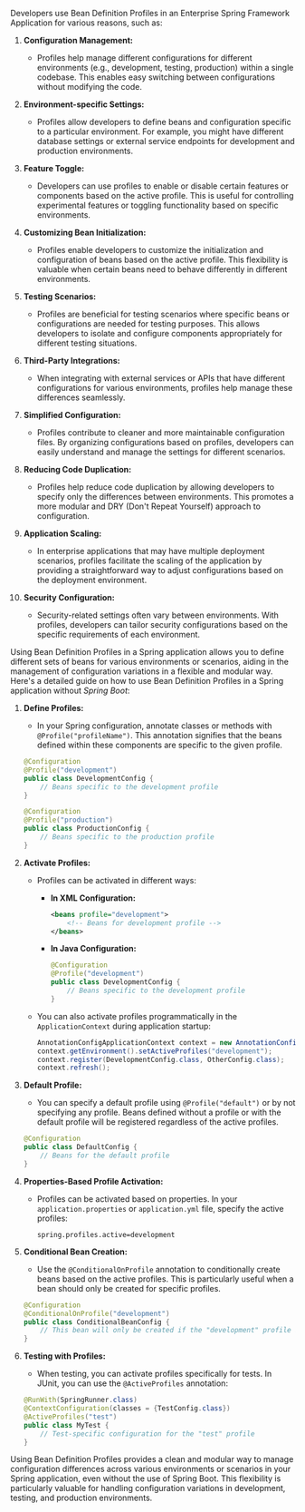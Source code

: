 Developers use Bean Definition Profiles in an Enterprise Spring Framework Application for various reasons, such as:

1. **Configuration Management:**
   - Profiles help manage different configurations for different environments (e.g., development, testing, production) within a single codebase. This enables easy switching between configurations without modifying the code.

2. **Environment-specific Settings:**
   - Profiles allow developers to define beans and configuration specific to a particular environment. For example, you might have different database settings or external service endpoints for development and production environments.

3. **Feature Toggle:**
   - Developers can use profiles to enable or disable certain features or components based on the active profile. This is useful for controlling experimental features or toggling functionality based on specific environments.

4. **Customizing Bean Initialization:**
   - Profiles enable developers to customize the initialization and configuration of beans based on the active profile. This flexibility is valuable when certain beans need to behave differently in different environments.

5. **Testing Scenarios:**
   - Profiles are beneficial for testing scenarios where specific beans or configurations are needed for testing purposes. This allows developers to isolate and configure components appropriately for different testing situations.

6. **Third-Party Integrations:**
   - When integrating with external services or APIs that have different configurations for various environments, profiles help manage these differences seamlessly.

7. **Simplified Configuration:**
   - Profiles contribute to cleaner and more maintainable configuration files. By organizing configurations based on profiles, developers can easily understand and manage the settings for different scenarios.

8. **Reducing Code Duplication:**
   - Profiles help reduce code duplication by allowing developers to specify only the differences between environments. This promotes a more modular and DRY (Don't Repeat Yourself) approach to configuration.

9. **Application Scaling:**
   - In enterprise applications that may have multiple deployment scenarios, profiles facilitate the scaling of the application by providing a straightforward way to adjust configurations based on the deployment environment.

10. **Security Configuration:**
    - Security-related settings often vary between environments. With profiles, developers can tailor security configurations based on the specific requirements of each environment.


Using Bean Definition Profiles in a Spring application allows you to define different sets of beans for various environments or scenarios, aiding in the management of configuration variations in a flexible and modular way. Here's a detailed guide on how to use Bean Definition Profiles in a Spring application without *Spring Boot*:

1. **Define Profiles:**
   - In your Spring configuration, annotate classes or methods with `@Profile("profileName")`. This annotation signifies that the beans defined within these components are specific to the given profile.

   ```java
   @Configuration
   @Profile("development")
   public class DevelopmentConfig {
       // Beans specific to the development profile
   }
   ```

   ```java
   @Configuration
   @Profile("production")
   public class ProductionConfig {
       // Beans specific to the production profile
   }
   ```

2. **Activate Profiles:**
   - Profiles can be activated in different ways:
     - **In XML Configuration:**
       ```xml
       <beans profile="development">
           <!-- Beans for development profile -->
       </beans>
       ```
     - **In Java Configuration:**
       ```java
       @Configuration
       @Profile("development")
       public class DevelopmentConfig {
           // Beans specific to the development profile
       }
       ```

   - You can also activate profiles programmatically in the `ApplicationContext` during application startup:

     ```java
     AnnotationConfigApplicationContext context = new AnnotationConfigApplicationContext();
     context.getEnvironment().setActiveProfiles("development");
     context.register(DevelopmentConfig.class, OtherConfig.class);
     context.refresh();
     ```

3. **Default Profile:**
   - You can specify a default profile using `@Profile("default")` or by not specifying any profile. Beans defined without a profile or with the default profile will be registered regardless of the active profiles.

   ```java
   @Configuration
   public class DefaultConfig {
       // Beans for the default profile
   }
   ```

4. **Properties-Based Profile Activation:**
   - Profiles can be activated based on properties. In your `application.properties` or `application.yml` file, specify the active profiles:

     ```properties
     spring.profiles.active=development
     ```

5. **Conditional Bean Creation:**
   - Use the `@ConditionalOnProfile` annotation to conditionally create beans based on the active profiles. This is particularly useful when a bean should only be created for specific profiles.

   ```java
   @Configuration
   @ConditionalOnProfile("development")
   public class ConditionalBeanConfig {
       // This bean will only be created if the "development" profile is active
   }
   ```

6. **Testing with Profiles:**
   - When testing, you can activate profiles specifically for tests. In JUnit, you can use the `@ActiveProfiles` annotation:

   ```java
   @RunWith(SpringRunner.class)
   @ContextConfiguration(classes = {TestConfig.class})
   @ActiveProfiles("test")
   public class MyTest {
       // Test-specific configuration for the "test" profile
   }
   ```

Using Bean Definition Profiles provides a clean and modular way to manage configuration differences across various environments or scenarios in your Spring application, even without the use of Spring Boot. This flexibility is particularly valuable for handling configuration variations in development, testing, and production environments.